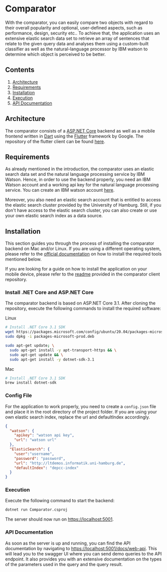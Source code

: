 # Comparator

With the comparator, you can easily compare two objects with regard to their overall popularity and optional, 
user-defined aspects, such as performance, design, security etc.. 
To achieve that, the application uses an extensive elastic search data set to retrieve an array of sentences
that relate to the given query data and analyses them using a custom-built classifier as well as the 
natural-language processor by IBM watson to determine which object is perceived to be better.

## Contents

1. [Architecture](#architecture)
2. [Requirements](#requirements)
3. [Installation](#installation)
4. [Execution](#execution)
5. [API Documentation](#api-documentation)

## Architecture
The comparator consists of a [ASP.NET Core](https://docs.microsoft.com/en-us/aspnet/core/?view=aspnetcore-3.1) backend as well as a mobile frontend written in [Dart](https://dart.dev) using the
[Flutter](https://flutter.dev) framework by Google. The repository of the flutter client can be found [here](https://github.com/P1NHE4D/ComparatorClient).

## Requirements
As already mentioned in the introduction, the comparator uses an elastic search data set and the natural language processing service
by IBM Watson. Hence, in order to use the backend properly, you need an IBM Watson account and a working api key for the 
natural language processing service. You can create an IBM watson account [here](https://developer.ibm.com).

Moreover, you also need an elastic search account that is entitled to access the elastic search cluster provided by the University of Hamburg.
Still, if you don't have access to the elastic search cluster, you can also create or use your own elastic search index as a data source.

## Installation
This section guides you through the process of installing the comparator backend on Mac and/or Linux. If you are using a different operating
system, please refer to the [official documentation](https://docs.microsoft.com/en-us/dotnet/core/install/) on how to install the required tools mentioned below.

If you are looking for a guide on how to install the application on your mobile device, please refer to the [readme](https://github.com/P1NHE4D/ComparatorClient)
provided in the comparator client repository.
### Install .NET Core and ASP.NET Core
The comparator backend is based on ASP.NET Core 3.1. After cloning the repository, execute the following commands
to install the required software:

Linux
```bash
# Install .NET Core 3.1 SDK
wget https://packages.microsoft.com/config/ubuntu/20.04/packages-microsoft-prod.deb -O packages-microsoft-prod.deb
sudo dpkg -i packages-microsoft-prod.deb

sudo apt-get update; \
  sudo apt-get install -y apt-transport-https && \
  sudo apt-get update && \
  sudo apt-get install -y dotnet-sdk-3.1
```

Mac
```bash
# Install .NET Core 3.1 SDK
brew install dotnet-sdk
```

### Config File
For the application to work properly, you need to create a `config.json` file and place it in the root directory of the project folder. If you are using your own elastic search index, replace the url and defaultIndex accordingly.
```json
{
  "watson": {
    "apikey": "watson api key",
    "url": "watson url"
  },
  "ElasticSearch": {
    "user":"username",
    "password": "password",
    "url": "http://ltdemos.informatik.uni-hamburg.de",
    "defaultIndex": "depcc-index"
  }
}
```

### Execution
Execute the following command to start the backend:
```bash
dotnet run Comparator.csproj
```

The server should now run on [https://localhost:5001](https://localhost:5001).

### API Documentation
As soon as the server is up and running, you can find the API documentation by
navigating to [https://localhost:5001/docs/web-api](https://localhost:5001/docs/web-api). This will lead you to the
swagger UI where you can send demo queries to the API endpoint. It also provides
you with an extensive documentation on the types of the parameters used in the
query and the query result.
